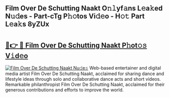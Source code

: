 ## Film Over De Schutting Naakt O𝚗𝚕yf𝚊ns L𝚎a𝚔ed N𝚞𝚍es - Part-cTg P𝚑𝚘tos Vi𝚍𝚎o - H𝚘𝚝 Part L𝚎a𝚔s 8yZUx

# <h2><a href="http://kf5fok.oniu.top/?m=Film+Over+De+Schutting+Naakt">🔗👉 🔴 Film Over De Schutting Naakt P𝚑ot𝚘𝚜 V𝚒d𝚎o</a></h2>

[![Film Over De Schutting Naakt Nu𝚍e𝚜](https://i.imgur.com/0qMVB7G.gif)](http://kf5fok.oniu.top/?m=Film+Over+De+Schutting+Naakt)
Web-based entertainer and digital media artist Film Over De Schutting Naakt, acclaimed for sharing dance and lifestyle ideas through solo and collaborative dance acts and short videos. Remarkable philanthropist Film Over De Schutting Naakt, acclaimed for their generous contributions and efforts to improve the world.  
